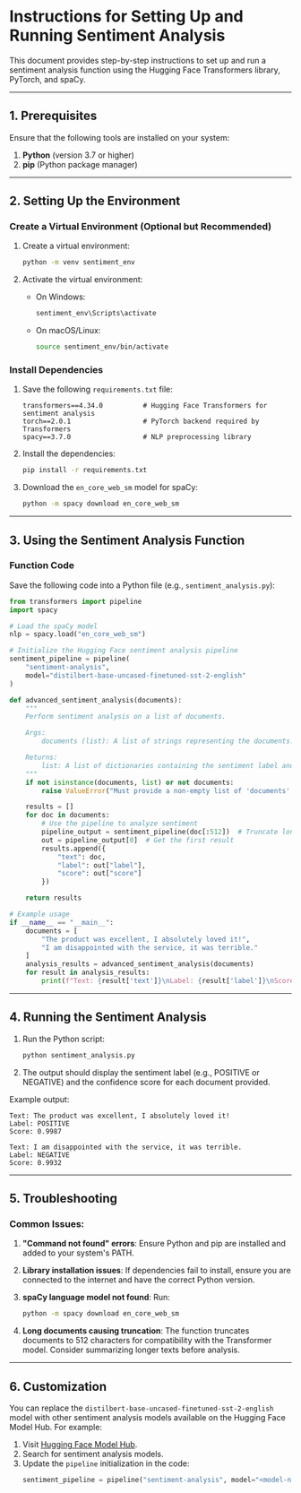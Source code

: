 # Instructions for Setting Up and Running Sentiment Analysis

This document provides step-by-step instructions to set up and run a sentiment analysis function using the Hugging Face Transformers library, PyTorch, and spaCy.

---

## 1. Prerequisites

Ensure that the following tools are installed on your system:

1. **Python** (version 3.7 or higher)
2. **pip** (Python package manager)

---

## 2. Setting Up the Environment

### Create a Virtual Environment (Optional but Recommended)

1. Create a virtual environment:
   ```bash
   python -m venv sentiment_env
   ```

2. Activate the virtual environment:
   - On Windows:
     ```bash
     sentiment_env\Scripts\activate
     ```
   - On macOS/Linux:
     ```bash
     source sentiment_env/bin/activate
     ```

### Install Dependencies

1. Save the following `requirements.txt` file:

   ```plaintext
   transformers==4.34.0          # Hugging Face Transformers for sentiment analysis
   torch==2.0.1                  # PyTorch backend required by Transformers
   spacy==3.7.0                  # NLP preprocessing library
   ```

2. Install the dependencies:
   ```bash
   pip install -r requirements.txt
   ```

3. Download the `en_core_web_sm` model for spaCy:
   ```bash
   python -m spacy download en_core_web_sm
   ```

---

## 3. Using the Sentiment Analysis Function

### Function Code
Save the following code into a Python file (e.g., `sentiment_analysis.py`):

```python
from transformers import pipeline
import spacy

# Load the spaCy model
nlp = spacy.load("en_core_web_sm")

# Initialize the Hugging Face sentiment analysis pipeline
sentiment_pipeline = pipeline(
    "sentiment-analysis",
    model="distilbert-base-uncased-finetuned-sst-2-english"
)

def advanced_sentiment_analysis(documents):
    """
    Perform sentiment analysis on a list of documents.

    Args:
        documents (list): A list of strings representing the documents.

    Returns:
        list: A list of dictionaries containing the sentiment label and confidence score.
    """
    if not isinstance(documents, list) or not documents:
        raise ValueError("Must provide a non-empty list of 'documents'.")

    results = []
    for doc in documents:
        # Use the pipeline to analyze sentiment
        pipeline_output = sentiment_pipeline(doc[:512])  # Truncate long texts
        out = pipeline_output[0]  # Get the first result
        results.append({
            "text": doc,
            "label": out["label"],
            "score": out["score"]
        })

    return results

# Example usage
if __name__ == "__main__":
    documents = [
        "The product was excellent, I absolutely loved it!",
        "I am disappointed with the service, it was terrible."
    ]
    analysis_results = advanced_sentiment_analysis(documents)
    for result in analysis_results:
        print(f"Text: {result['text']}\nLabel: {result['label']}\nScore: {result['score']}\n")
```

---

## 4. Running the Sentiment Analysis

1. Run the Python script:
   ```bash
   python sentiment_analysis.py
   ```

2. The output should display the sentiment label (e.g., POSITIVE or NEGATIVE) and the confidence score for each document provided.

Example output:
```plaintext
Text: The product was excellent, I absolutely loved it!
Label: POSITIVE
Score: 0.9987

Text: I am disappointed with the service, it was terrible.
Label: NEGATIVE
Score: 0.9932
```

---

## 5. Troubleshooting

### Common Issues:
1. **"Command not found" errors**:
   Ensure Python and pip are installed and added to your system's PATH.

2. **Library installation issues**:
   If dependencies fail to install, ensure you are connected to the internet and have the correct Python version.

3. **spaCy language model not found**:
   Run:
   ```bash
   python -m spacy download en_core_web_sm
   ```

4. **Long documents causing truncation**:
   The function truncates documents to 512 characters for compatibility with the Transformer model. Consider summarizing longer texts before analysis.

---

## 6. Customization

You can replace the `distilbert-base-uncased-finetuned-sst-2-english` model with other sentiment analysis models available on the Hugging Face Model Hub. For example:

1. Visit [Hugging Face Model Hub](https://huggingface.co/models).
2. Search for sentiment analysis models.
3. Update the `pipeline` initialization in the code:
   ```python
   sentiment_pipeline = pipeline("sentiment-analysis", model="<model-name>")
   ```
